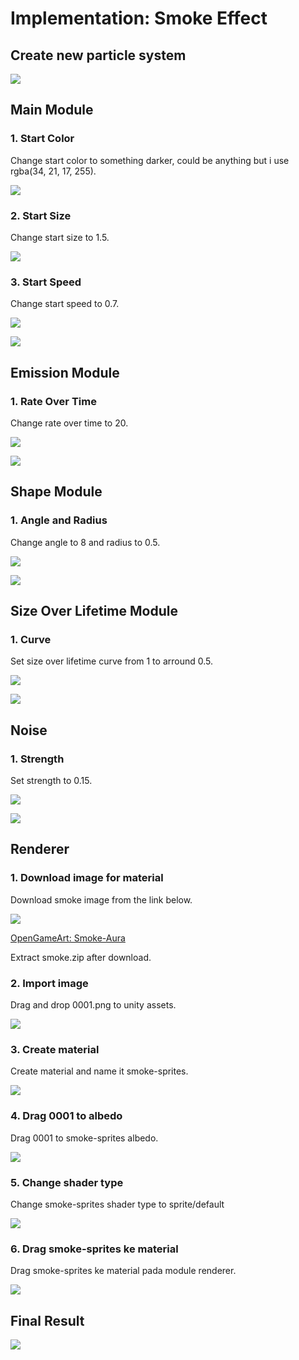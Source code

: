 # Implementation: Smoke Effect

## Create new particle system

![](/resources/create-particle-system.png)  

## Main Module

### 1. Start Color
Change start color to something darker, could be anything but i use rgba(34, 21, 17, 255).  

![](/resources/implementation/i-start-color.png)

### 2. Start Size
Change start size to 1.5.  

![](/resources/implementation/i-start-size.png)  

### 3. Start Speed
Change start speed to 0.7.  

![](/resources/implementation/i-start-speed.png)  

![](/resources/implementation/i-result-1.gif)  

## Emission Module
### 1. Rate Over Time
Change rate over time to 20.  

![](/resources/implementation/i-rate-over-time.png)

![](/resources/implementation/i-result-2.gif)  

## Shape Module
### 1. Angle and Radius
Change angle to 8 and radius to 0.5.  

![](/resources/implementation/i-angle-radius.png)  

![](/resources/implementation/i-result-3.gif)  

## Size Over Lifetime Module
### 1. Curve
Set size over lifetime curve from 1 to arround 0.5.  

![](/resources/implementation/i-size-over-lifetime.png)

![](/resources/implementation/i-result-4.gif)

## Noise
### 1. Strength
Set strength to 0.15.  

![](/resources/implementation/i-noise-strength.png)

![](/resources/implementation/i-result-5.gif)

## Renderer
### 1. Download image for material
Download smoke image from the link below.  

![](/resources/implementation/i-opengameart.png)  

[OpenGameArt: Smoke-Aura](https://opengameart.org/content/smoke-aura)  

Extract smoke.zip after download.  

### 2. Import image
Drag and drop 0001.png to unity assets.  

![](/resources/implementation/i-0001.png)  

### 3. Create material
Create material and name it smoke-sprites.  

![](/resources/implementation/i-create-material.png)

### 4. Drag 0001 to albedo
Drag 0001 to smoke-sprites albedo.  

![](/resources/implementation/i-standard-material.gif)  

### 5. Change shader type
Change smoke-sprites shader type to sprite/default

![](/resources/implementation/i-sprites-default.png)

### 6. Drag smoke-sprites ke material
Drag smoke-sprites ke material pada module renderer.  

![](/resources/implementation/i-sprite-drag.gif)  

## Final Result

![](/resources/implementation/i-result-6.gif)  
